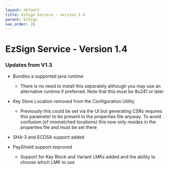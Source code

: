 ```yaml
---
layout: default
title: EzSign Service - version 1.4
parent: EzSign
nav_order: 26
---
```


# EzSign Service - Version 1.4



### Updates from V1.3

* Bundles a supported java runtime
  * There is no need to install this separately although you may use an alternative runtime if preferred. Note that this must be 8u241 or later  

* Key Store Location removed from the Configuration Utility
  * Previously this could be set via the UI but generating CSRs requires this parameter to be present in the properties file anyway. To avoid confusion (of mismatched locations) this now only resides in the properties file and must be set there
* SHA-3 and ECDSA support added
* PayShield support improved
  * Support for Key Block and Variant LMKs added and the ability to choose which LMK to use

